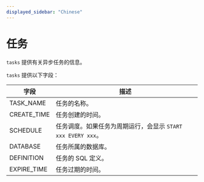 ```yaml
---
displayed_sidebar: "Chinese"
---
```


# 任务

`tasks` 提供有关异步任务的信息。

`tasks` 提供以下字段：

| **字段**    | **描述**                                                     |
| ----------- | ------------------------------------------------------------ |
| TASK_NAME   | 任务的名称。                                                 |
| CREATE_TIME | 任务创建的时间。                                             |
| SCHEDULE    | 任务调度。如果任务为周期运行，会显示 `START xxx EVERY xxx`。 |
| DATABASE    | 任务所属的数据库。                                           |
| DEFINITION  | 任务的 SQL 定义。                                            |
| EXPIRE_TIME | 任务过期的时间。                                             |